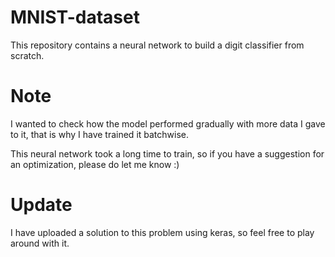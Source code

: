 # MNIST-dataset

This repository contains a neural network to build a digit classifier from scratch. 

# Note
I wanted to check how the model performed gradually with more data I gave to it, that is why I have trained it batchwise.

This neural network took a long time to train, so if you have a suggestion for an optimization, please do let me know :)

# Update
I have uploaded a solution to this problem using keras, so feel free to play around with it.
